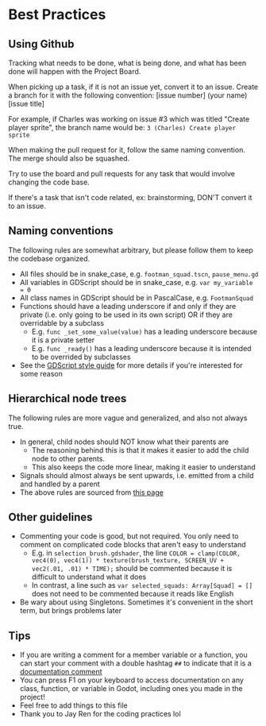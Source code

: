 # Best Practices

## Using Github

Tracking what needs to be done, what is being done, and what has been done will happen with the Project Board.

When picking up a task, if it is not an issue yet, convert it to an issue. Create a branch for it with the following convention:
[issue number] (your name) [issue title]

For example, if Charles was working on issue #3 which was titled "Create player sprite", the branch name would be:
`3 (Charles) Create player sprite`

When making the pull request for it, follow the same naming convention. The merge should also be squashed.

Try to use the board and pull requests for any task that would involve changing the code base.

If there's a task that isn't code related, ex: brainstorming, DON'T convert it to an issue.

## Naming conventions

The following rules are somewhat arbitrary, but please follow them to keep the codebase organized.

- All files should be in snake_case, e.g. `footman_squad.tscn`, `pause_menu.gd`
- All variables in GDScript should be in snake_case, e.g. `var my_variable = 0`
- All class names in GDScript should be in PascalCase, e.g. `FootmanSquad`
- Functions should have a leading underscore if and only if they are private (i.e. only going to be used in its own script) OR if they are overridable by a subclass
	- E.g. `func _set_some_value(value)` has a leading underscore because it is a private setter
	- E.g. `func _ready()` has a leading underscore because it is intended to be overrided by subclasses
- See the [GDScript style guide](https://docs.godotengine.org/en/stable/tutorials/scripting/gdscript/gdscript_styleguide.html) for more details if you're interested for some reason

## Hierarchical node trees

The following rules are more vague and generalized, and also not always true.

- In general, child nodes should NOT know what their parents are
	- The reasoning behind this is that it makes it easier to add the child node to other parents.
	- This also keeps the code more linear, making it easier to understand
- Signals should almost always be sent upwards, i.e. emitted from a child and handled by a parent
- The above rules are sourced from [this page](https://docs.godotengine.org/en/stable/tutorials/best_practices/index.html)

## Other guidelines

- Commenting your code is good, but not required. You only need to comment on complicated code blocks that aren't easy to understand
	- E.g. in `selection_brush.gdshader`, the line `COLOR = clamp(COLOR, vec4(0), vec4(1)) * texture(brush_texture, SCREEN_UV + vec2(.01, .01) * TIME);` should be commented because it is difficult to understand what it does
	- In contrast, a line such as `var selected_squads: Array[Squad] = []` does not need to be commented because it reads like English
- Be wary about using Singletons. Sometimes it's convenient in the short term, but brings problems later

## Tips

- If you are writing a comment for a member variable or a function, you can start your comment with a double hashtag `##` to indicate that it is a [documentation comment](https://docs.godotengine.org/en/stable/tutorials/scripting/gdscript/gdscript_documentation_comments.html)
- You can press F1 on your keyboard to access documentation on any class, function, or variable in Godot, including ones you made in the project!
- Feel free to add things to this file
- Thank you to Jay Ren for the coding practices lol

